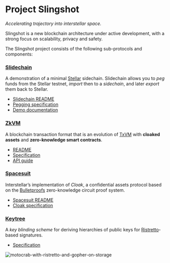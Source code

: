 # Project Slingshot

_Accelerating trajectory into interstellar space._

Slingshot is a new blockchain architecture under active development,
with a strong focus on scalability, privacy and safety.

The Slingshot project consists of the following sub-protocols and components:

### [Slidechain](slidechain)

A demonstration of a minimal [Stellar](https://stellar.org/) sidechain.
Slidechain allows you to _peg_ funds from the Stellar testnet, _import_ then to a _sidechain_,
and later _export_ them back to Stellar.

* [Slidechain README](slidechain/Readme.md)
* [Pegging specification](slidechain/Pegging.md)
* [Demo documentation](slidechain/Running.md)

### [ZkVM](zkvm)

A blockchain transaction format that is an evolution of [TxVM](https://github.com/chain/txvm)
with **cloaked assets** and **zero-knowledge smart contracts**.

* [README](zkvm/README.md)
* [Specification](zkvm/docs/zkvm-spec.md)
* [API guide](zkvm/docs/zkvm-api.md)

### [Spacesuit](spacesuit)

Interstellar’s implementation of _Cloak_, a confidential assets protocol
based on the [Bulletproofs](http://doc.dalek.rs/bulletproofs/index.html) zero-knowledge circuit proof system.

* [Spacesuit README](spacesuit/README.md)
* [Cloak specification](spacesuit/spec.md)

### [Keytree](keytree)

A _key blinding scheme_ for deriving hierarchies of public keys for [Ristretto](https://ristretto.group)-based signatures.

* [Specification](keytree/keytree.md)


![motocrab-with-ristretto-and-gopher-on-storage](https://user-images.githubusercontent.com/698/53666709-bcc41600-3c23-11e9-9a84-9b1f6ed19dc5.png)
